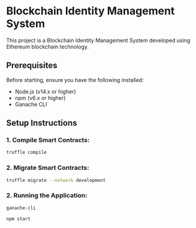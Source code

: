 # Blockchain Identity Management System

This project is a Blockchain Identity Management System developed using Ethereum blockchain technology.

## Prerequisites

Before starting, ensure you have the following installed:
- Node.js (v14.x or higher)
- npm (v6.x or higher)
- Ganache CLI

## Setup Instructions

### 1. Compile Smart Contracts:

```bash
truffle compile
```

### 2. Migrate Smart Contracts:

```bash
truffle migrate --network development

```

### 2. Running the Application:

```bash
ganache-cli 

npm start








